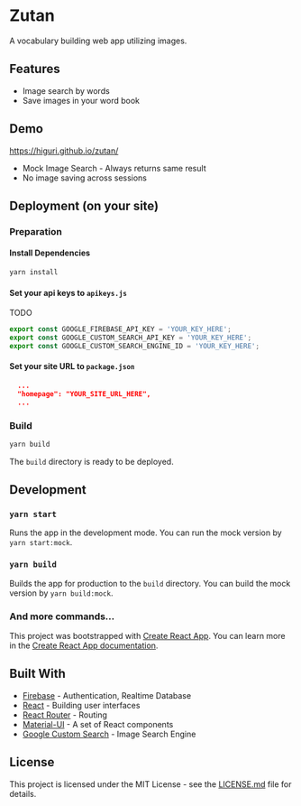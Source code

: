 # Zutan
A vocabulary building web app utilizing images.

## Features
* Image search by words
* Save images in your word book

## Demo
https://higuri.github.io/zutan/
* Mock Image Search - Always returns same result
* No image saving across sessions

## Deployment (on your site)
### Preparation
#### Install Dependencies
```sh
yarn install
```
#### Set your api keys to `apikeys.js`
TODO
```js
export const GOOGLE_FIREBASE_API_KEY = 'YOUR_KEY_HERE'; 
export const GOOGLE_CUSTOM_SEARCH_API_KEY = 'YOUR_KEY_HERE'; 
export const GOOGLE_CUSTOM_SEARCH_ENGINE_ID = 'YOUR_KEY_HERE';
```
#### Set your site URL to `package.json`
```json
  ...
  "homepage": "YOUR_SITE_URL_HERE",
  ...
```

### Build
```sh
yarn build
```
The `build` directory is ready to be deployed.

## Development
### `yarn start`
Runs the app in the development mode.
You can run the mock version by `yarn start:mock`.

### `yarn build`
Builds the app for production to the `build` directory.
You can build the mock version by `yarn build:mock`.

### And more commands...
This project was bootstrapped with [Create React App](https://github.com/facebook/create-react-app).
You can learn more in the [Create React App documentation](https://facebook.github.io/create-react-app/docs/getting-started).

## Built With
* [Firebase][firebase-url] - Authentication, Realtime Database
* [React][react-url] - Building user interfaces
* [React Router][rrouter-url] - Routing
* [Material-UI][mui-url] - A set of React components 
* [Google Custom Search][cse-url] - Image Search Engine

## License
This project is licensed under the MIT License - see the [LICENSE.md](LICENSE.md) file for details.


<!-- Markdown link -->
[firebase-url]: https://firebase.google.com/
[react-url]: https://reactjs.org/
[rrouter-url]: https://github.com/ReactTraining/react-router
[mui-url]: https://material-ui.com/
[cse-url]: https://developers.google.com/custom-search/
